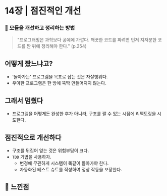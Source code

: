 # 14장 | 점진적인 개선

### 🚩 모듈을 개선하고 정리하는 방법

> "프로그래밍은 과학보다 공예에 가깝다. 깨끗한 코드를 짜려면 먼저 지저분한 코드를 짠 뒤에 정리해야 한다." (p.254)

## 어떻게 짰느냐고?

- '돌아가는' 프로그램을 목표로 잡는 것은 자살행위다.
- 우아한 프로그램은 한 방에 뚝딱 만들어지지 않는다.

## 그래서 멈췄다

- 프로그램을 어떻게든 완성한 후가 아니라, 구조를 짤 수 있는 시점에 리팩토링을 시도한다.

## 점진적으로 개선하다

- 구조를 뒤집어 엎는 것은 위험부담이 크다.
- `TDD` 기법을 사용하자.
  - 변경에 무관하게 시스템이 똑같이 돌아가야 한다.
  - 자동화된 테스트 슈트를 작성하여 정상 작동을 보장한다.

## 📝 느낀점
